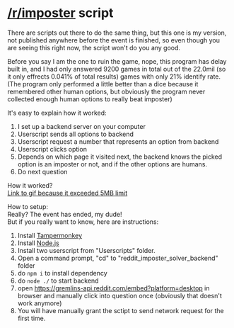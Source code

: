 # [/r/imposter](https://www.reddit.com/r/Imposter) script

There are scripts out there to do the same thing, but this one is my version, not published anywhere before the event is finished, so even though you are seeing this right now, the script won't do you any good.

Before you say I am the one to ruin the game, nope, this program has delay built in, and I had only answered 9200 games in total out of the 22.0mil (so it only effrects 0.041% of total results) games with only 21% identify rate.  
(The program only performed a little better than a dice because it remembered other human options, but obviously the program never collected enough human options to really beat imposter)

It's easy to explain how it worked:  
1. I set up a backend server on your computer
2. Userscript sends all options to backend
3. Userscript request a number that represents an option from backend
4. Userscript clicks option
5. Depends on which page it visited next, the backend knows the picked option is an imposter or not, and if the other options are humans.
6. Do next question

How it worked?  
[Link to gif because it exceeded 5MB limit](https://i.imgur.com/FQIqFIA.gif)

How to setup:  
Really? The event has ended, my dude!  
But if you really want to know, here are instructions:  
1. Install [Tampermonkey](https://www.tampermonkey.net)
2. Install [Node.js](https://nodejs.org/en/)
3. Install two userscript from "Userscripts" folder.
4. Open a command prompt, "cd" to "reddit_imposter_solver_backend" folder
5. do `npm i` to install dependency
6. do `node ./` to start backend
7. open https://gremlins-api.reddit.com/embed?platform=desktop in browser and manually click into question once (obviously that doesn't work anymore)
8. You will have manually grant the sctipt to send network request for the first time.
